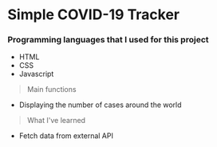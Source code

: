 # Simple COVID-19 Tracker

### Programming languages that I used for this project

- HTML
- CSS
- Javascript

> Main functions

- Displaying the number of cases around the world

> What I've learned

- Fetch data from external API 
